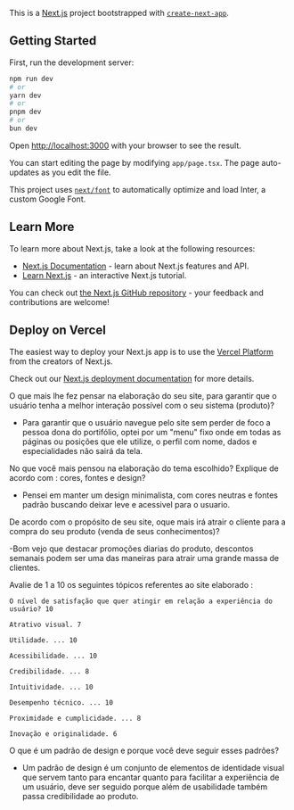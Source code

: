 This is a [Next.js](https://nextjs.org/) project bootstrapped with [`create-next-app`](https://github.com/vercel/next.js/tree/canary/packages/create-next-app).

## Getting Started

First, run the development server:

```bash
npm run dev
# or
yarn dev
# or
pnpm dev
# or
bun dev
```

Open [http://localhost:3000](http://localhost:3000) with your browser to see the result.

You can start editing the page by modifying `app/page.tsx`. The page auto-updates as you edit the file.

This project uses [`next/font`](https://nextjs.org/docs/basic-features/font-optimization) to automatically optimize and load Inter, a custom Google Font.

## Learn More

To learn more about Next.js, take a look at the following resources:

- [Next.js Documentation](https://nextjs.org/docs) - learn about Next.js features and API.
- [Learn Next.js](https://nextjs.org/learn) - an interactive Next.js tutorial.

You can check out [the Next.js GitHub repository](https://github.com/vercel/next.js/) - your feedback and contributions are welcome!

## Deploy on Vercel

The easiest way to deploy your Next.js app is to use the [Vercel Platform](https://vercel.com/new?utm_medium=default-template&filter=next.js&utm_source=create-next-app&utm_campaign=create-next-app-readme) from the creators of Next.js.

Check out our [Next.js deployment documentation](https://nextjs.org/docs/deployment) for more details.

O que mais lhe fez pensar na elaboração do seu site, para garantir que o usuário tenha a melhor interação possível com  o seu sistema (produto)?

- Para garantir que o usuário navegue pelo site sem perder de foco a pessoa dona do portifólio, optei por um "menu" fixo onde em todas as páginas ou posições que ele utilize, o perfil com nome, dados e especialidades não sairá da tela.

No que você mais pensou na elaboração do tema escolhido? Explique de acordo com : cores, fontes e design?

- Pensei em manter um design minimalista, com cores neutras e fontes padrão buscando deixar leve e acessivel para o usuario.

De acordo com o propósito de seu site, oque mais irá atrair o cliente para a compra do seu produto (venda de seus conhecimentos)?

-Bom vejo que destacar promoções diarias do produto, descontos semanais podem ser uma das maneiras para atrair uma grande massa de clientes.

Avalie de 1 a 10 os seguintes tópicos referentes ao site elaborado : 

	O nível de satisfação que quer atingir em relação a experiência do usuário? 10

	Atrativo visual. 7

	Utilidade. ... 10

	Acessibilidade. ... 10
	
	Credibilidade. ... 8
	
	Intuitividade. ... 10
	
	Desempenho técnico. ... 10

	Proximidade e cumplicidade. ... 8

	Inovação e originalidade. 6


O que é um padrão de design e porque você deve seguir esses padrões?

- Um padrão de design é um conjunto de elementos de identidade visual que servem tanto para encantar quanto para facilitar a experiência de um usuário, deve ser seguido porque além de usabilidade também passa credibilidade ao produto.